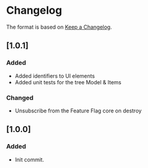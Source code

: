 # Changelog
The format is based on [Keep a Changelog](https://keepachangelog.com/en/1.0.0/).

## [1.0.1]
### Added
- Added identifiers to UI elements
- Added unit tests for the tree Model & Items

### Changed
- Unsubscribe from the Feature Flag core on destroy

## [1.0.0]
### Added
- Init commit.
